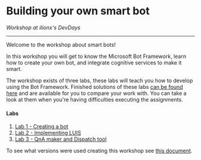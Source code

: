 # **Building your own smart bot**

_Workshop at ilionx's DevDays_

---

Welcome to the workshop about smart bots!

In this workshop you will get to know the Microsoft Bot Framework, learn how to create your own bot, and integrate cognitive services to make it smart.

The workshop exists of three labs, these labs will teach you how to develop using the Bot Framework. Finished solutions of these labs [can be found here](./Resources/FinishedSolutions) and are available for you to compare your work with. You can take a look at them when you're having difficulties executing the assignments.

#### **Labs**

1. [Lab 1 - Creating a bot](./Labs/Lab01.md)
2. [Lab 2 - Implementing LUIS](./Labs/Lab02.md)
3. [Lab 3 - QnA maker and Dispatch tool](./Labs/Lab03.md)

To see what versions were used creating this workshop see [this document](./Resources/VersionsUsed.md).
